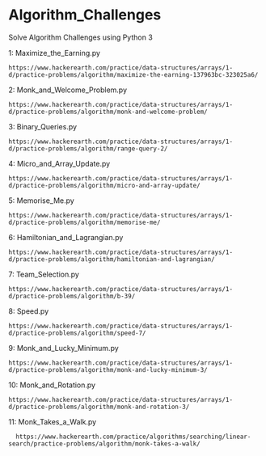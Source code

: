 
# Algorithm_Challenges
Solve Algorithm Challenges using Python 3


1: Maximize_the_Earning.py

    https://www.hackerearth.com/practice/data-structures/arrays/1-d/practice-problems/algorithm/maximize-the-earning-137963bc-323025a6/

2: Monk_and_Welcome_Problem.py

    https://www.hackerearth.com/practice/data-structures/arrays/1-d/practice-problems/algorithm/monk-and-welcome-problem/

3: Binary_Queries.py

    https://www.hackerearth.com/practice/data-structures/arrays/1-d/practice-problems/algorithm/range-query-2/

4: Micro_and_Array_Update.py

    https://www.hackerearth.com/practice/data-structures/arrays/1-d/practice-problems/algorithm/micro-and-array-update/

5: Memorise_Me.py

    https://www.hackerearth.com/practice/data-structures/arrays/1-d/practice-problems/algorithm/memorise-me/

6: Hamiltonian_and_Lagrangian.py

    https://www.hackerearth.com/practice/data-structures/arrays/1-d/practice-problems/algorithm/hamiltonian-and-lagrangian/

7: Team_Selection.py

    https://www.hackerearth.com/practice/data-structures/arrays/1-d/practice-problems/algorithm/b-39/

8: Speed.py

    https://www.hackerearth.com/practice/data-structures/arrays/1-d/practice-problems/algorithm/speed-7/

9: Monk_and_Lucky_Minimum.py

    https://www.hackerearth.com/practice/data-structures/arrays/1-d/practice-problems/algorithm/monk-and-lucky-minimum-3/

10: Monk_and_Rotation.py

	https://www.hackerearth.com/practice/data-structures/arrays/1-d/practice-problems/algorithm/monk-and-rotation-3/

11: Monk_Takes_a_Walk.py

      https://www.hackerearth.com/practice/algorithms/searching/linear-search/practice-problems/algorithm/monk-takes-a-walk/

